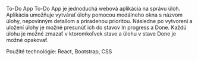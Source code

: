 To-Do App
To-Do App je jednoduchá webová aplikácia na správu úloh. Aplikácia umožňuje vytvárať úlohy pomocou modálneho okna s názvom úlohy, nepovinným detailom a priradenou prioritou. Následne po vytvorení a uložení úlohy je možné presunúť ich do stavov In progress a Done. Každú úlohu je možné zmazať v ktoromkoľvek stave a úlohu v stave Done je možné opakovať. 

Použité technológie: React, Bootstrap, CSS
